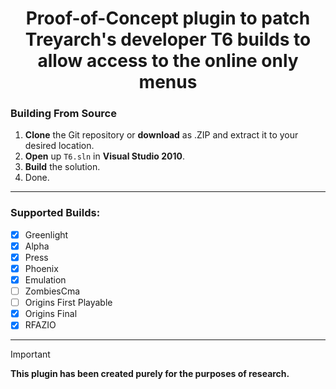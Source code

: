 <div align="center">

# Proof-of-Concept plugin to patch Treyarch's developer T6 builds to allow access to the online only menus

</div>

### Building From Source
1. **Clone** the Git repository or **download** as .ZIP and extract it to your desired location.
2. **Open** up `T6.sln` in **Visual Studio 2010**.
3. **Build** the solution.
4. Done.

----

### Supported Builds:
- [x] Greenlight
- [x] Alpha
- [x] Press
- [x] Phoenix
- [x] Emulation
- [ ] ZombiesCma
- [ ] Origins First Playable
- [x] Origins Final
- [x] RFAZIO

----

> [!IMPORTANT]
> **This plugin has been created purely for the purposes of research.**
